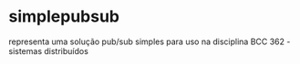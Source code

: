 # simplepubsub
representa uma solução pub/sub simples para uso na disciplina BCC 362 - sistemas distribuídos

